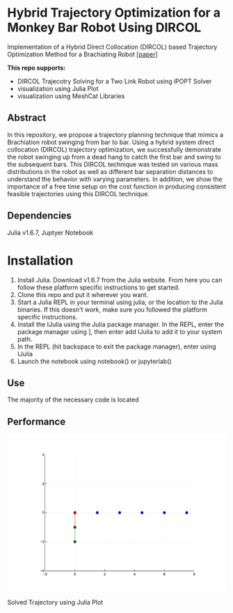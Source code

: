 # Hybrid Trajectory Optimization for a Monkey Bar Robot Using DIRCOL

Implementation of a Hybrid Direct Collocation (DIRCOL) based Trajectory Optimization Method for a Brachiating Robot
[[paper]](https://github.com/ologandavid/MonkeyBarBot/blob/main/Documents/FinalReport.pdf)

**This repo supports:**
* DIRCOL Trajecotry Solving for a Two Link Robot using iPOPT Solver
* visualization using Julia Plot
* visualization using MeshCat Libraries

## Abstract
In this repository, we propose a trajectory planning technique that mimics a Brachiation robot swinging from bar to bar. Using a hybrid system direct collocation (DIRCOL) trajectory optimization, we successfully demonstrate the robot swinging up from a dead hang to catch the first bar and swing to the subsequent bars. This DIRCOL technique was tested on various mass distributions in the robot as well as different bar separation distances to understand the behavior with varying parameters. In addition, we show the importance of a free time setup on the cost function in producing consistent feasible trajectories using this DIRCOL technique.

## Dependencies
Julia v1.6.7, Juptyer Notebook

# Installation
1. Install Julia. Download v1.6.7 from the Julia website. From here you can follow these platform specific instructions to get started.
2. Clone this repo and put it wherever you want.
3. Start a Julia REPL in your terminal using julia, or the location to the Julia binaries. If this doesn't work, make sure you followed the platform specific instructions.
4. Install the IJulia using the Julia package manager. In the REPL, enter the package manager using ], then enter add IJulia to add it to your system path.
5. In the REPL (hit backspace to exit the package manager), enter using IJulia
6. Launch the notebook using notebook() or jupyterlab()

## Use
The majority of the necessary code is located

## Performance
![](https://github.com/ologandavid/MonkeyBarBot/blob/main/MonkeyBarBot/tmp.gif)

Solved Trajectory using Julia Plot


